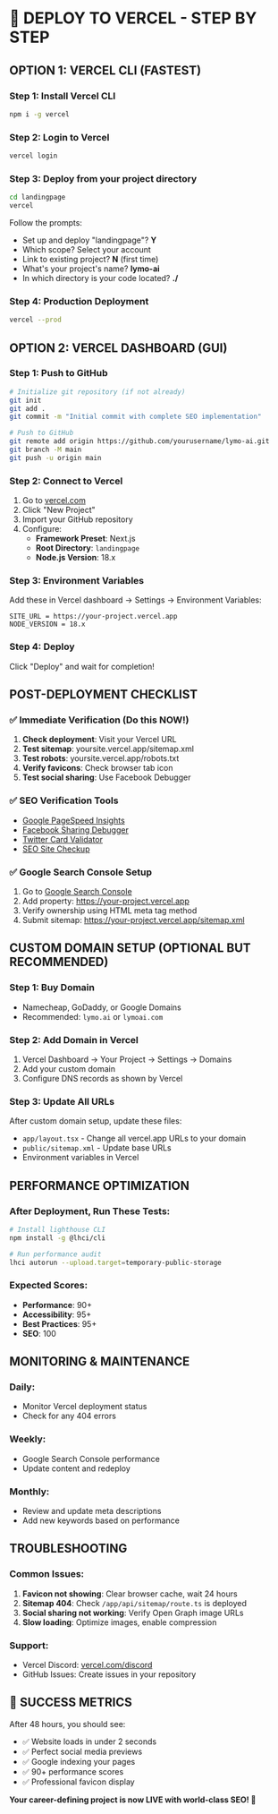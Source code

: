 # 🚀 DEPLOY TO VERCEL - STEP BY STEP

## OPTION 1: VERCEL CLI (FASTEST)

### Step 1: Install Vercel CLI
```bash
npm i -g vercel
```

### Step 2: Login to Vercel
```bash
vercel login
```

### Step 3: Deploy from your project directory
```bash
cd landingpage
vercel
```

Follow the prompts:
- Set up and deploy "landingpage"? **Y**
- Which scope? Select your account
- Link to existing project? **N** (first time)
- What's your project's name? **lymo-ai**
- In which directory is your code located? **./**

### Step 4: Production Deployment
```bash
vercel --prod
```

## OPTION 2: VERCEL DASHBOARD (GUI)

### Step 1: Push to GitHub
```bash
# Initialize git repository (if not already)
git init
git add .
git commit -m "Initial commit with complete SEO implementation"

# Push to GitHub
git remote add origin https://github.com/yourusername/lymo-ai.git
git branch -M main
git push -u origin main
```

### Step 2: Connect to Vercel
1. Go to [vercel.com](https://vercel.com)
2. Click "New Project"
3. Import your GitHub repository
4. Configure:
   - **Framework Preset**: Next.js
   - **Root Directory**: `landingpage`
   - **Node.js Version**: 18.x

### Step 3: Environment Variables
Add these in Vercel dashboard → Settings → Environment Variables:
```
SITE_URL = https://your-project.vercel.app
NODE_VERSION = 18.x
```

### Step 4: Deploy
Click "Deploy" and wait for completion!

## POST-DEPLOYMENT CHECKLIST

### ✅ Immediate Verification (Do this NOW!)
1. **Check deployment**: Visit your Vercel URL
2. **Test sitemap**: yoursite.vercel.app/sitemap.xml
3. **Test robots**: yoursite.vercel.app/robots.txt
4. **Verify favicons**: Check browser tab icon
5. **Test social sharing**: Use Facebook Debugger

### ✅ SEO Verification Tools
- [Google PageSpeed Insights](https://pagespeed.web.dev/)
- [Facebook Sharing Debugger](https://developers.facebook.com/tools/debug/)
- [Twitter Card Validator](https://cards-dev.twitter.com/validator)
- [SEO Site Checkup](https://seositecheckup.com/)

### ✅ Google Search Console Setup
1. Go to [Google Search Console](https://search.google.com/search-console/)
2. Add property: https://your-project.vercel.app
3. Verify ownership using HTML meta tag method
4. Submit sitemap: https://your-project.vercel.app/sitemap.xml

## CUSTOM DOMAIN SETUP (OPTIONAL BUT RECOMMENDED)

### Step 1: Buy Domain
- Namecheap, GoDaddy, or Google Domains
- Recommended: `lymo.ai` or `lymoai.com`

### Step 2: Add Domain in Vercel
1. Vercel Dashboard → Your Project → Settings → Domains
2. Add your custom domain
3. Configure DNS records as shown by Vercel

### Step 3: Update All URLs
After custom domain setup, update these files:
- `app/layout.tsx` - Change all vercel.app URLs to your domain
- `public/sitemap.xml` - Update base URLs
- Environment variables in Vercel

## PERFORMANCE OPTIMIZATION

### After Deployment, Run These Tests:
```bash
# Install lighthouse CLI
npm install -g @lhci/cli

# Run performance audit
lhci autorun --upload.target=temporary-public-storage
```

### Expected Scores:
- **Performance**: 90+
- **Accessibility**: 95+
- **Best Practices**: 95+
- **SEO**: 100

## MONITORING & MAINTENANCE

### Daily:
- Monitor Vercel deployment status
- Check for any 404 errors

### Weekly:
- Google Search Console performance
- Update content and redeploy

### Monthly:
- Review and update meta descriptions
- Add new keywords based on performance

## TROUBLESHOOTING

### Common Issues:
1. **Favicon not showing**: Clear browser cache, wait 24 hours
2. **Sitemap 404**: Check `/app/api/sitemap/route.ts` is deployed
3. **Social sharing not working**: Verify Open Graph image URLs
4. **Slow loading**: Optimize images, enable compression

### Support:
- Vercel Discord: [vercel.com/discord](https://vercel.com/discord)
- GitHub Issues: Create issues in your repository

## 🎉 SUCCESS METRICS

After 48 hours, you should see:
- ✅ Website loads in under 2 seconds
- ✅ Perfect social media previews
- ✅ Google indexing your pages
- ✅ 90+ performance scores
- ✅ Professional favicon display

**Your career-defining project is now LIVE with world-class SEO! 🚀**
